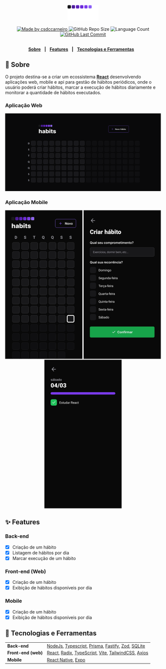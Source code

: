 <div align="center">
   <img alt="NLW Hábitos" src="nlw-habits-frontend/src/assets/logo.svg" width="20%"/>
</div>
<br/>
<div align="center">
   <a href="https://github.com/csdccarneiro">
      <img alt="Made by csdccarneiro" src="https://img.shields.io/badge/made/by-csdccarneiro-yellow">
   </a>
   <img alt="GitHub Repo Size" src="https://img.shields.io/github/repo-size/csdccarneiro/nlw-habits">
   <img alt="Language Count" src="https://img.shields.io/github/languages/count/csdccarneiro/nlw-habits">
   <a href="https://github.com/csdccarneiro/nlw-habits/commits/main">
      <img alt="GitHub Last Commit" src="https://img.shields.io/github/last-commit/csdccarneiro/nlw-habits">
   </a>
</div>

</br>
<div align="center">

[**Sobre**](#-sobre) &nbsp;&nbsp;**|**&nbsp;&nbsp;
[**Features**](#-features) &nbsp;&nbsp;**|**&nbsp;&nbsp;
[**Tecnologias e Ferramentas**](#-tecnologias-e-ferramentas) &nbsp;&nbsp;

</div>


## 📃 Sobre

O projeto destina-se a criar um ecossistema [**React**](https://pt-br.reactjs.org) desenvolvendo aplicações web, mobile e api para gestão de hábitos periódicos, onde o usuário poderá criar hábitos, marcar a execução de hábitos diariamente e monitorar a quantidade de hábitos executados.

### Aplicação Web

<img src="assets/screen_frontend_monitoring_habits.png" alt="Landing page NLW Hábitos - Application Web" />

### Aplicação Mobile

<div align="center">
   <img src="assets/screen_mobile_monitoring_habits.jpg" alt="Page Monitoring Habits NLW Habits - Application Mobile" width="250" height="480" />
   <img src="assets/screen_mobile_create_habit.jpg" alt="Page Create Habit NLW Habits - Application Mobile" width="250" height="480" />
   <img src="assets/screen_mobile_check_habit.jpg" alt="Page Check Habit NLW Habits - Application Mobile" width="250" height="480" />
</div>

## ✨ Features

### Back-end

- [x] Criação de um hábito
- [x] Listagem de hábitos por dia
- [x] Marcar execução de um hábito

### Front-end (Web)

- [x] Criação de um hábito
- [x] Exibição de hábitos disponíveis por dia

### Mobile

- [x] Criação de um hábito
- [x] Exibição de hábitos disponíveis por dia

## 🚀 Tecnologias e Ferramentas

<table>
  <tbody>
    <tr>
      <td style="font-weight: bold">Back-end</td>
      <td>
        <a href="https://nodejs.org/en/" target="_blank" rel="noopener noreferrer">NodeJs</a>,
        <a href="https://www.typescriptlang.org/" target="_blank" rel="noopener noreferrer">Typescript</a>,
        <a href="https://www.prisma.io/" target="_blank" rel="noopener noreferrer">Prisma</a>,
        <a href="https://www.fastify.io/" target="_blank" rel="noopener noreferrer">Fastify</a>,
        <a href="https://zod.dev/" target="_blank" rel="noopener noreferrer">Zod</a>,
        <a href="https://www.sqlite.org/index.html" target="_blank" rel="noopener noreferrer">SQLite</a>
      </td>
    </tr>
    <tr>
      <td style="font-weight: bold">Front-end (web)</td>
      <td>
        <a href="https://reactjs.org/" target="_blank" rel="noopener noreferrer">React</a>,
        <a href="https://www.radix-ui.com/" target="_blank" rel="noopener noreferrer">Radix</a>,
        <a href="https://www.typescriptlang.org/" target="_blank" rel="noopener noreferrer">TypeScript</a>,
        <a href="https://vitejs.dev/guide/" target="_blank" rel="noopener noreferrer">Vite</a>,
        <a href="https://tailwindcss.com/" target="_blank" rel="noopener noreferrer">TailwindCSS</a>,
        <a href="https://axios-http.com/docs/intro" target="_blank" rel="noopener noreferrer">Axios</a>
      </td>
    </tr>
    <tr>
      <td style="font-weight: bold">Mobile</td>
      <td>
        <a href="https://reactnative.dev/" target="_blank" rel="noopener noreferrer">React Native</a>,
        <a href="https://expo.dev/" target="_blank" rel="noopener noreferrer">Expo</a>
      </td>
    </tr>
  </tbody>
</table>
